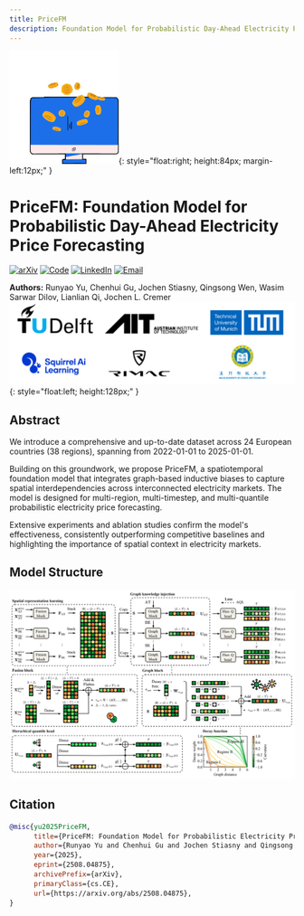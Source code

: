 ```yaml
---
title: PriceFM 
description: Foundation Model for Probabilistic Day-Ahead Electricity Price Forecasting
---
```


![teaser](assets/Trade.gif){: style="float:right; height:84px; margin-left:12px;" }
# PriceFM: Foundation Model for Probabilistic Day-Ahead Electricity Price Forecasting
<div style="clear:both;"></div>

[![arXiv](https://img.shields.io/badge/arXiv-2502.06830-b31b1b.svg)](https://www.arxiv.org/abs/2508.04875)
[![Code](https://img.shields.io/badge/GitHub-Repository-181717.svg)](https://github.com/runyao-yu/PriceFM)
[![LinkedIn](https://img.shields.io/badge/LinkedIn-Connect-0A66C2?logo=linkedin&logoColor=white)](https://www.linkedin.com/in/runyao-yu/)
[![Email](https://img.shields.io/badge/Email-Contact-D14836?logo=gmail&logoColor=white)](mailto:runyao.yu@tudelft.nl)

**Authors:** Runyao Yu, Chenhui Gu, Jochen Stiasny, Qingsong Wen, Wasim Sarwar Dilov, Lianlian Qi, Jochen L. Cremer
![Affiliations](assets/affiliations.PNG){: style="float:left; height:128px;" }
<div style="clear:both;"></div>

## Abstract
We introduce a comprehensive and up-to-date dataset across 24 European countries (38 regions), spanning from 2022-01-01 to 2025-01-01. 

Building on this groundwork, we propose PriceFM, a spatiotemporal foundation model that integrates graph-based inductive biases to capture spatial interdependencies across interconnected electricity markets. The model is designed for multi-region, multi-timestep, and multi-quantile probabilistic electricity price forecasting. 

Extensive experiments and ablation studies confirm the model's effectiveness, consistently outperforming competitive baselines and highlighting the importance of spatial context in electricity markets. 

## Model Structure
![Model structure](assets/model_structure.PNG)

## Citation

```bibtex
@misc{yu2025PriceFM,
      title={PriceFM: Foundation Model for Probabilistic Electricity Price Forecasting}, 
      author={Runyao Yu and Chenhui Gu and Jochen Stiasny and Qingsong Wen and Wasim Sarwar Dilov and Lianlian Qi and Jochen L. Cremer},
      year={2025},
      eprint={2508.04875},
      archivePrefix={arXiv},
      primaryClass={cs.CE},
      url={https://arxiv.org/abs/2508.04875}, 
}
```